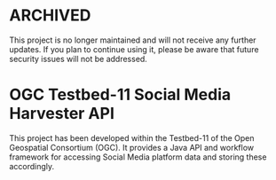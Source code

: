 # ARCHIVED

This project is no longer maintained and will not receive any further updates. If you plan to continue using it, please be aware that future security issues will not be addressed.

# OGC Testbed-11 Social Media Harvester API

This project has been developed within the Testbed-11 of the Open Geospatial Consortium (OGC). It provides a Java API and workflow framework for accessing Social Media platform data and storing these accordingly.
